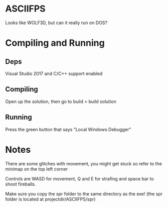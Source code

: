 # ASCIIFPS
Looks like WOLF3D, but can it really run on DOS?
# Compiling and Running
## Deps
Visual Studio 2017 and C/C++ support enabled
## Compiling
Open up the solution, then go to build > build solution
## Running
Press the green button that says "Local Windows Debugger"
# Notes
There are some glitches with movement, you might get stuck so refer to the minimap on the top left corner

Controls are WASD for movement, Q and E for strafing and space bar to shoot fireballs.

Make sure you copy the spr folder to the same directory as the exe! (the spr folder is located at projectdir/ASCIIFPS/spr)
